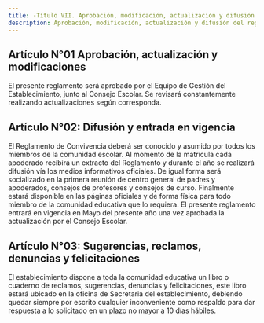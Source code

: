 ```yaml
---
title: -Título VII. Aprobación, modificación, actualización y difusión del Reglamento Interno.
description: Aprobación, modificación, actualización y difusión del reglamento interno
---
```

## Artículo N°01 Aprobación, actualización y modificaciones
El presente reglamento será aprobado por el Equipo de Gestión del Establecimiento, junto al Consejo Escolar. Se revisará constantemente realizando actualizaciones según corresponda.
## Artículo N°02: Difusión y entrada en vigencia
El Reglamento de Convivencia deberá ser conocido y asumido por todos los miembros de la comunidad escolar. Al momento de la matrícula cada apoderado recibirá un extracto del Reglamento y durante el año se realizará difusión vía los medios informativos oficiales. De igual forma será socializado en la primera reunión de centro general de padres y apoderados, consejos de profesores y consejos de curso. Finalmente estará disponible en las páginas oficiales y de forma física para todo miembro de la comunidad educativa que lo requiera.
El presente reglamento entrará en vigencia en Mayo del presente año una vez aprobada la actualización por el Consejo Escolar.
## Artículo N°03: Sugerencias, reclamos, denuncias y felicitaciones
El establecimiento dispone a toda la comunidad educativa un libro o cuaderno de reclamos, sugerencias, denuncias y felicitaciones, este libro estará ubicado en la oficina de Secretaria del establecimiento, debiendo quedar siempre por escrito cualquier inconveniente como respaldo para dar respuesta a lo solicitado en un plazo no mayor a 10 días hábiles.

